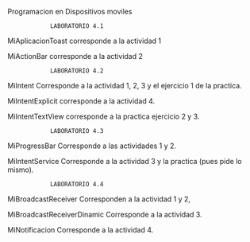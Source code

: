 Programacion en Dispositivos moviles

                LABORATORIO 4.1
                
MiAplicacionToast corresponde a la actividad 1
                
MiActionBar corresponde a la actividad 2

                LABORATORIO 4.2
                
MiIntent Corresponde a la actividad 1, 2, 3 y el ejercicio 1 de la practica.

MiIntentExplicit corresponde a la actividad 4.

MiIntentTextView corresponde a la practica ejercicio 2 y 3.

                LABORATORIO 4.3

MiProgressBar Corresponde a las actividades 1 y 2.

MiIntentService Corresponde a la actividad 3 y la practica (pues pide lo mismo).

                LABORATORIO 4.4

MiBroadcastReceiver Corresponden a la actividad 1 y 2,

MiBroadcastReceiverDinamic Corresponde a la actividad 3.

MiNotificacion Corresponde a la actividad 4.
